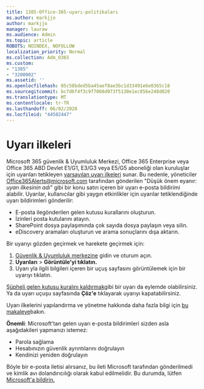 ```yaml
---
title: 1385-Office-365-uyarı-politikaları
ms.author: markjjo
author: markjjo
manager: lauraw
ms.audience: Admin
ms.topic: article
ROBOTS: NOINDEX, NOFOLLOW
localization_priority: Normal
ms.collection: Adm_O365
ms.custom:
- "1385"
- "3200002"
ms.assetid: ''
ms.openlocfilehash: 05c58bded5ba45aef8ae3bc1d33491e6e0365c18
ms.sourcegitcommit: bc7d6f4f3c9f7060d073f5130e1ec856e248d020
ms.translationtype: MT
ms.contentlocale: tr-TR
ms.lasthandoff: 06/02/2020
ms.locfileid: "44502447"
---
```

# <a name="alert-policies"></a>Uyarı ilkeleri

Microsoft 365 güvenlik & Uyumluluk Merkezi, Office 365 Enterprise veya Office 365 ABD Devlet E1/G1, E3/G3 veya E5/G5 aboneliği olan kuruluşlar için uyarıları tetikleyen [varsayılan uyarı ilkeleri](https://docs.microsoft.com/microsoft-365/compliance/alert-policies#default-alert-policies) sunar. Bu nedenle, yöneticiler Office365Alerts@microsoft.com tarafından gönderilen "Düşük önem eyanır: *uyarı ilkesinin adı*" gibi bir konu satırı içeren bir uyarı e-posta bildirimi alabilir. Uyarılar, kullanıcılar gibi yaygın etkinlikler için uyarılar tetiklendiğinde uyarı bildirimleri gönderilir:

- E-posta ilegönderilen gelen kutusu kurallarını oluşturun.
- İzinleri posta kutularını atayın.
- SharePoint dosya paylaşımında çok sayıda dosya paylaşın veya silin.
- eDiscovery aramaları oluşturun ve arama sonuçlarını dışa aktarın.

Bir uyarıyı gözden geçirmek ve harekete geçirmek için:

1. [Güvenlik & Uyumluluk merkezine](https://protection.office.com) gidin ve oturum açın.
2. **Uyarıları**  >  **Görüntüle'yi tıklatın.**
3. Uyarı yla ilgili bilgileri içeren bir uçuş sayfasını görüntülemek için bir uyarıyı tıklatın.

[Şüpheli gelen kutusu kuralını kaldırmak](https://docs.microsoft.com/microsoft-365/security/office-365-security/responding-to-a-compromised-email-account)gibi bir uyarı da eylemde olabilirsiniz. Ya da uyarı uçuşu sayfasında **Çöz'e** tıklayarak uyarıyı kapatabilirsiniz.

Uyarı ilkelerini yapılandırma ve yönetme hakkında daha fazla bilgi için [bu makaleye](https://docs.microsoft.com/microsoft-365/compliance/alert-policies)bakın.

**Önemli**: Microsoft'tan gelen uyarı e-posta bildirimleri sizden asla aşağıdakileri yapmanızı istemez:

- Parola sağlama
- Hesabınızın güvenlik ayrıntılarını doğrulayın
- Kendinizi yeniden doğrulayın

Böyle bir e-posta iletisi alırsanız, bu ileti Microsoft tarafından gönderilmedi ve kimlik avı dolandırıcılığı olarak kabul edilmelidir. Bu durumda, lütfen [Microsoft'a bildirin.](https://docs.microsoft.com/microsoft-365/security/office-365-security/report-junk-email-and-phishing-scams-in-outlook-on-the-web-eop)